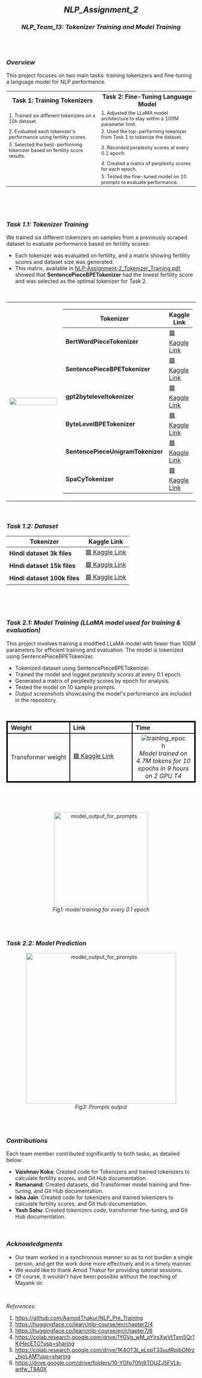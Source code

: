 ## *<div align='center'>NLP_Assignment_2</div>*
### *<div align='center'> NLP_Team_13: Tokenizer Training and Model Training</div>*
<br><br>
### *Overview*
This project focuses on two main tasks: training tokenizers and fine-tuning a language model for NLP performance.



<table>
  <tr>
    <th>Task 1: Training Tokenizers</th>
    <th>Task 2: Fine-Tuning Language Model</th>
  </tr>
  <tr>
    <td style="font-size: 80%;">1. Trained six different tokenizers on a 10k dataset.</td>
    <td style="font-size: 80%;">1. Adjusted the LLaMA model architecture to stay within a 100M parameter limit.</td>
  </tr>
  <tr>
    <td style="font-size: 80%;">2. Evaluated each tokenizer's performance using fertility scores.</td>
    <td style="font-size: 80%;">2. Used the top-performing tokenizer from Task 1 to tokenize the dataset.</td>
  </tr>
  <tr>
    <td style="font-size: 80%;">3. Selected the best-performing tokenizer based on fertility score results.</td>
    <td style="font-size: 80%;">3. Recorded perplexity scores at every 0.1 epoch.</td>
  </tr>
  <tr>
    <td style="font-size: 80%;"></td>
    <td style="font-size: 80%;">4. Created a matrix of perplexity scores for each epoch.</td>
  </tr>
  <tr>
    <td style="font-size: 80%;"></td>
    <td style="font-size: 80%;">5. Tested the fine-tuned model on 10 prompts to evaluate performance.</td>
  </tr>
</table>

<br><br><br>
### *Task 1.1: Tokenizer Training*
We trained six different tokenizers on samples from a previously scraped dataset to evaluate performance based on fertility scores:
- Each tokenizer was evaluated on fertility, and a matrix showing fertility scores and dataset size was generated.
- This matrix, available in [NLP-Assignment-2_Tokenizer_Training.pdf](https://github.com/vaishnavkoka/NLP_Assignment_2/blob/main/Results/NLP-%20Assignment-2_Tokenizer_Training.pdf), showed that **SentencePieceBPETokenizer** had the lowest fertility score and was selected as the optimal tokenizer for Task 2.
<br>

<table>
  <tr>
    <td width="66%">
      <img src="https://github.com/user-attachments/assets/1bcbeba8-9c55-4dd8-8151-eac9f08d13b2" width="100%">
    </td>
    <td width="33%">

| Tokenizer                        | Kaggle Link                               |
|-----------------------------------|-------------------------------------------|
| **BertWordPieceTokenizer**        | [🟩 Kaggle Link](https://www.kaggle.com/code/vaishnavkoka24310069/bertwordpiecetokenizer/) |
| **SentencePieceBPETokenizer**     | [🟩 Kaggle Link](https://www.kaggle.com/code/ramanand9/sentencepiecebpetokenizer/) |
| **gpt2byteleveltokenizer**        | [🟩 Kaggle Link](https://www.kaggle.com/code/vaishnavkoka24310069/gpt2byteleveltokenizer/) |
| **ByteLevelBPETokenizer**         | [🟩 Kaggle Link](https://www.kaggle.com/code/vaishnavkoka24310069/bytelevelbpetokenizer/) |
| **SentencePieceUnigramTokenizer** | [🟩 Kaggle Link](https://www.kaggle.com/code/vaishnavkoka24310069/sentencepieceunigramtokenizer/) |
| **SpaCyTokenizer**                | [🟩 Kaggle Link](https://www.kaggle.com/code/vaishnavkoka24310069/spacytokenizer/) |

   </td>
  </tr>
</table>
<br>

### *Task 1.2: Dataset*

| Tokenizer                        | Kaggle Link                               |
|-----------------------------------|-------------------------------------------|
| **Hindi dataset 3k files**        | [🟩 Kaggle Link](https://www.kaggle.com/datasets/ramanand9/hindi-dataset-3k-files) |
| **Hindi dataset 15k files**     | [🟩 Kaggle Link](https://www.kaggle.com/datasets/ramanand9/hindi-dataset-10k-files) |
| **Hindi dataset 100k files**        | [🟩 Kaggle Link](https://www.kaggle.com/datasets/ramanand9/100k-hindi-text-files-for-nlp-task) |


<br><br><br>

### *Task 2.1: Model Training (LLaMA model used for training & evaluation)*

This project involves training a modified LLaMA model with fewer than 100M parameters for efficient training and evaluation. The model is tokenized using SentencePieceBPETokenizer.

- Tokenized dataset using SentencePieceBPETokenizer.
- Trained the model and logged *perplexity scores* at every 0.1 epoch.
- Generated a matrix of perplexity scores by epoch for analysis.
- Tested the model on 10 sample prompts.
- *Output screenshots* showcasing the model's performance are included in the repository.
<br>
<div align="center">
  <table style="display: inline-block; width: 100%; text-align: left; border: 2px solid black; border-collapse: collapse;">
    <tr>
      <th style="width: 33%; border: 2px solid black;">Weight</th>
      <th style="width: 33%; border: 2px solid black;">Link</th>
      <th style="width: 33%; border: 2px solid black;">Time</th>
    </tr>
    <tr>
      <td style="border: 2px solid black;">Transformer weight</td>
      <td style="border: 2px solid black;"><a href="https://www.kaggle.com/datasets/ramanand9/ps-v2-output/">🟩 Kaggle Link</a></td>
      <td rowspan="2" style="border: 2px solid black; text-align: center;">
        <img src="https://github.com/user-attachments/assets/4dab3cfd-0b45-4192-ae76-cd2efeac59db" alt="training_epoch" style="max-width: 80%;"/>
        <i>Model trained on 4.7M tokens for 10 epochs in 9 hours on 2 GPU T4</i>
      </td>
    </tr>
  </table>
</div>

<br><br>

<div align="center">
  <img src="https://github.com/user-attachments/assets/139e8689-b490-4076-9776-4986cf6d0071" alt="model_output_for_prompts" style="height: 250px; width: auto;"/>
  <br><i>Fig1: model training for every 0.1 epoch</i>
</div>

<br><br>

### *Task 2.2: Model Prediction*

<div align="center">
  <img src="https://github.com/user-attachments/assets/23f6160b-ecae-41ac-8953-12a117a5de9a" alt="model_output_for_prompts" style="height: 400px; width: auto;"/>
  <br><i>Fig3: Prompts output</i>
</div>


<br><br>

### *Contributions*
Each team member contributed significantly to both tasks, as detailed below:
- **Vaishnav Koka**: Created code for Tokenizers and trained tokenizers to calculate fertility scores, and Git Hub documentation.
- **Ramanand**: Created datasets, did Transformer model training and fine-tuning, and Git Hub documentation.
- **Isha Jain**: Created code for tokenizers and trained tokenizers to calculate fertility scores, and Git Hub documentation.
- **Yash Sahu**: Created tokenizers code, transformer fine-tuning, and Git Hub documentation.
<br>

### *Acknowledgments*
- Our team worked in a synchronous manner so as to not burden a single person, and get the work done more effectively and in a timely manner.
- We would like to thank Amod Thakur for providing tutorial sessions.
- Of course, it wouldn't have been possible without the teaching of Mayank sir.
<br>

*References:*
1. https://github.com/AamodThakur/NLP_Pre_Training
2. https://huggingface.co/learn/nlp-course/en/chapter2/4
3. https://huggingface.co/learn/nlp-course/en/chapter7/6
4. https://colab.research.google.com/drive/1YGVg_wM_pYjrsXwVtTxm5Qr1KiHecETO?usp=sharing
5. https://colab.research.google.com/drive/1K4OT3t_eLepT33uutRpjbONrz_hjoLAM?usp=sharing
6. https://drive.google.com/drive/folders/10-YOfp70fn9TOUZJ5FVLk-anfw_T8A0X
